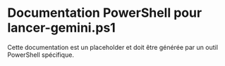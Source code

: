 # Documentation PowerShell pour lancer-gemini.ps1

Cette documentation est un placeholder et doit être générée par un outil PowerShell spécifique.
